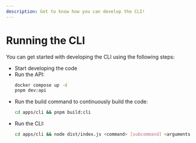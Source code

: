 ```yaml
---
description: Get to know how you can develop the CLI!
---
```


# Running the CLI

You can get started with developing the CLI using the following steps:

- Start developing the code
- Run the API:
  ```bash
  docker compose up -d
  pnpm dev:api
  ```
- Run the build command to continuously build the code:
  ```bash
  cd apps/cli && pnpm build:cli
  ```
- Run the CLI:
  ```bash
  cd apps/cli && node dist/index.js <command> [subcommand] <arguments> [options]
  ```
